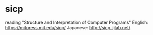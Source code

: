 # sicp
reading "Structure and Interpretation of Computer Programs"
English: https://mitpress.mit.edu/sicp/
Japanese: http://sicp.iijlab.net/
